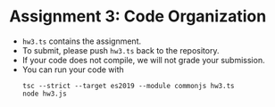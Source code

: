 # Assignment 3: Code Organization

- `hw3.ts` contains the assignment.
- To submit, please push `hw3.ts` back to the repository.
- If your code does not compile, we will not grade your submission.
- You can run your code with
    ```
    tsc --strict --target es2019 --module commonjs hw3.ts 
    node hw3.js
    ```
